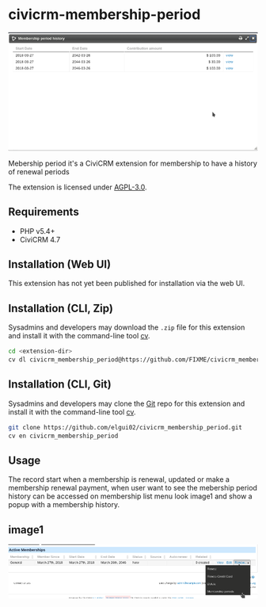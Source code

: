 # civicrm-membership-period

![Screenshot](/images/screenshot.png)

Mebership period it's a CiviCRM extension for membership to have a history of renewal periods

The extension is licensed under [AGPL-3.0](LICENSE.txt).

## Requirements

* PHP v5.4+
* CiviCRM 4.7

## Installation (Web UI)

This extension has not yet been published for installation via the web UI.

## Installation (CLI, Zip)

Sysadmins and developers may download the `.zip` file for this extension and
install it with the command-line tool [cv](https://github.com/civicrm/cv).

```bash
cd <extension-dir>
cv dl civicrm_membership_period@https://github.com/FIXME/civicrm_membership_period/archive/master.zip
```

## Installation (CLI, Git)

Sysadmins and developers may clone the [Git](https://en.wikipedia.org/wiki/Git) repo for this extension and
install it with the command-line tool [cv](https://github.com/civicrm/cv).

```bash
git clone https://github.com/elgui02/civicrm_membership_period.git
cv en civicrm_membership_period
```

## Usage

The record start when a membership is renewal, updated or make a membership renewal payment,
when user want to see the mebership period history can be accessed on membership list menu look image1
and show a popup with a membership history.

## image1
![Screenshot](/images/image01.png)
